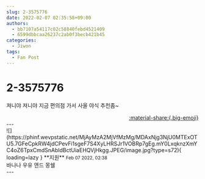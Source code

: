 ```yaml
---
slug: 2-3575776
date: 2022-02-07 02:35:58+09:00
authors:
  - bb7107a54117c02c58840febd4521409
  - 6599dbbcaa26237c2ab0f3becb421b45
categories:
  - Jiwon
tags:
  - Fan Post
---
```


# 2-3575776

<div class="post-container" markdown="1">
<div class="content-container md-sidebar__scrollwrap" markdown="1">

져니야 져니야 지금 편의점 가서 사올 야식 추천좀~

</div>
</div>

<div style="text-align: right;" markdown="1">
<a href="https://weverse.io/fromis9/fanpost/2-3575776" style="text-align: right;">:material-share:{.big-emoji}</a>
</div>
---

<div class="comments-container md-sidebar__scrollwrap" markdown="1">
<div class="comment" markdown="1">
<div class='id-container' markdown="1">
![](https://phinf.wevpstatic.net/MjAyMzA2MjVfMzMg/MDAxNjg3NjU0MTExOTU5.7GFeCpkRW4jdCPevFi1sgeF7S4XyLHRSJr1VOBRp7gEg.mY0LxqknzXmYC4oZ6TpxCmdSnAbldBctUiaEHQVjHkgg.JPEG/image.jpg?type=s72){ loading=lazy }
**<span class="artist">지원</span>** <small>Feb 07 2022, 02:38</small><br>
</div>
<div class='comment-body' markdown="1">
바나나 우유 앤드 몽쉘
</div>
</div>
</div>
---
